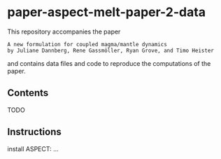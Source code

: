 # paper-aspect-melt-paper-2-data

This repository accompanies the paper
```
A new formulation for coupled magma/mantle dynamics
by Juliane Dannberg, Rene Gassmöller, Ryan Grove, and Timo Heister
```

and contains data files and code to reproduce the computations of the paper.

Contents
--------

TODO

Instructions
------------

install ASPECT:
...
